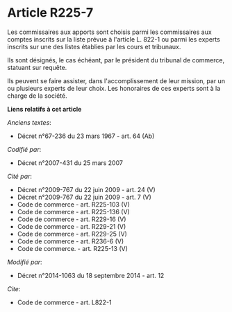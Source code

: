 # Article R225-7

Les commissaires aux apports sont choisis parmi les commissaires aux comptes inscrits sur la liste prévue à l'article L.
822-1 ou parmi les experts inscrits sur une des listes établies par les cours et tribunaux. 

Ils sont désignés, le cas échéant, par le président du tribunal de commerce, statuant sur requête. 

Ils peuvent se faire assister, dans l'accomplissement de leur mission, par un ou plusieurs experts de leur choix. Les
honoraires de ces experts sont à la charge de la société.

**Liens relatifs à cet article**

_Anciens textes_:

  - Décret n°67-236 du 23 mars 1967 - art. 64 (Ab)

_Codifié par_:

  - Décret n°2007-431 du 25 mars 2007

_Cité par_:

  - Décret n°2009-767 du 22 juin 2009 - art. 24 (V)
  - Décret n°2009-767 du 22 juin 2009 - art. 7 (V)
  - Code de commerce - art. R225-103 (V)
  - Code de commerce - art. R225-136 (V)
  - Code de commerce - art. R229-16 (V)
  - Code de commerce - art. R229-21 (V)
  - Code de commerce - art. R229-25 (V)
  - Code de commerce - art. R236-6 (V)
  - Code de commerce. - art. R225-13 (V)

_Modifié par_:

  - Décret n°2014-1063 du 18 septembre 2014 - art. 12

_Cite_:

  - Code de commerce - art. L822-1
